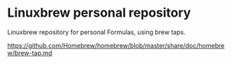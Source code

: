 
# Linuxbrew personal repository

Linuxbrew repository for personal Formulas, using brew taps.

https://github.com/Homebrew/homebrew/blob/master/share/doc/homebrew/brew-tap.md
